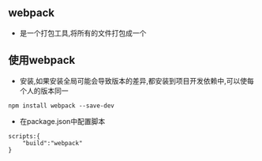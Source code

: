 ## webpack
- 是一个打包工具,将所有的文件打包成一个

## 使用webpack
- 安装,如果安装全局可能会导致版本的差异,都安装到项目开发依赖中,可以使每个人的版本同一
```
npm install webpack --save-dev
```
- 在package.json中配置脚本
```
scripts:{
    "build":"webpack"
}
```


